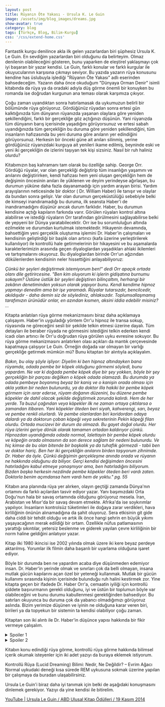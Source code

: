 ```yaml
---
layout: post
title: Rüyanın Öte Yakası - Ursula K. Le Guin
image: /assets/img/blog_images/dreams.jpg
show-avatar: true
category: blog
tags: [Türkçe, Blog, Bilim-Kurgu]
css: '/css/extend-home.css'
---
```


Fantastik kurgu denilince akla ilk gelen yazarlardan biri şüphesiz Ursula K. Le Guin. En sevdiğim yazarlardan biri olduğunu da belirteyim. Olmaz denilenin olabileceğini gösteren, bunu yaparken de eleştirel yaklaşmayı çok iyi başaran bir yazar kendisi. Le Guin, farklı konular ve farklı kurgular ile okuyucularının karşısına çıkmayı seviyor. Bu yazıda yazarın rüya konusunu kendine has üslubuyla işlediği "Rüyanın Öte Yakası" adlı eserinden bahsedeceğim. Yazarın daha önce okuduğum "Dünyaya Orman Denir" isimli kitabında da rüya ya da oradaki adıyla düş görme önemli bir konuyken bu romanda ise doğrudan kurgunun ana teması olarak karşımıza çıkıyor.

Çoğu zaman uyandıktan sonra hatırlamasak da uykumuzun belirli bir bölümünde rüya görüyoruz. Gördüğünüz rüyadan sonra ertesi gün kalktığınızda tüm dünyanın rüyanızda yaşanan olaylara göre yeniden şekillendiğini, farklı bir gerçekliğe göz açtığınızı düşünün. Yani rüyanızda tüm dünyanın barış içerisinde yaşadığını görüyorsunuz ve ertesi sabah uyandığınızda tüm gerçekliğin bu duruma göre yeniden şekillendiğini, tüm insanların hafızasında bu yeni duruma göre anıların yer edindiğini görüyorsunuz. Herkesin bir önceki güne ait anıları silinmiş, yerine gördüğünüz rüyanızdaki kurguya ait yenileri ikame edilmiş, beyninde eski ve yeni iki gerçekliğin de izlerini taşıyan tek kişi sizsiniz. Nasıl bir ruh haliniz olurdu?

Kitabımızın baş kahramanı tam olarak bu özelliğe sahip. George Orr. Gördüğü rüyalar, var olan gerçekliği değiştirip tüm insanlığın yaşamını ve anılarını değiştirirken, kendi hafızası hem yeni oluşan gerçekliğin hem de değişimin öncesinin anıları ile yüklenen ve deyim yerindeyse ağırlaşan, bu durumun yüküne daha fazla dayanamadığı için yardım arayan birisi. Yardım arayışlarının neticesinde bir doktor ( Dr. William Haber) ile tanışır ve olaylar da bundan sonra gelişir. Var olan durumun gerçeküstülüğü sebebiyle belki de kimseyi inandıramadığı bu duruma, ilk seansta Haber'i de inandıramadığını düşünür ancak durum farklıdır. Haber, bu durumun kendisine açtığı kapıların farkında varır. Görülen rüyaları kontrol altına alabilirse ve istediği rüyaların Orr tarafından görülmesini sağlayabilirse belki de yepyeni bir Dünya yaratabilecektir. Orr ise bu sorumluluğun altında ezilmekte ve durumdan kurtulmak istemektedir.
Hikayenin devamında, bahsettiğim yeni gerçeklik oluşturma işlemini Dr. Haber'in çalışmaları ve kendisinin geliştirdiği bir başlık olan artırıcı (kafa üzerine yerleştirilerek kullanılıyor) ile kontrollü hale getirmelerinin bir hikayesini ve bu aşamalarda karakterlerimizin arasında geçen diyaloglardan yaşadıkları ahlaki ikilemleri  ve tartışmalarını okuyoruz. Bu diyaloglardan birinde Orr'un ağzından dökülenlerden kendisinin neler hissettiğini anlayabiliyoruz:

*Çünkü bir şeyleri değiştirmek istemiyorum ben!" dedi Orr apaçık ortada olanı dile getirircesine. "Ben kim oluyorum ki işlerin gidişatına burnumu sokayım? Üstüne üstlük bir şeyleri değiştiren bilinçaltım, herhangi bir zekânın denetiminden yoksun olarak yapıyor bunu. Kendi kendime hipnoz yapmayı denedim ama bir işe yaramadı. Rüyalar tutarsızdır, bencilcedir, akıldışıdır - daha demin siz de söylediniz, ahlaksızdır. Toplumsallaşmamış tarafımızın ürünüdür onlar, en azından kısmen, aksini iddia edebilir misiniz? ...*

Kitapta anlatılan rüya görme mekanizmasını biraz daha açıklamaya çalışayım. Haber'in uyguladığı yöntem Orr'u hipnoz ile transa sokup, rüyasında ne göreceğini sesli bir şekilde telkin etmesi üzerine dayalı. Tüm detayları ile beraber rüyada ne görmesini istediğini telkin ederken kendi icadı olan artırıcı ile Orr'u doğrudan rüya görülen uyku evresine sokuyor. Bu rüya görme mekanizmasını anlatırken olası açıkları da mantık çerçevesinde kapatmaya çalışıyor Le Guin. Örneğin doğada var olmayan bir varlığı gerçekliğe getirmek mümkün mü? Bunu kitaptan bir alıntıyla açıklayalım.

*Bakın, bu olay şöyle işliyor: Diyelim ki ben hipnoz altındayken bana rüyamda, odada pembe bir köpek olduğunu görmemi söyledi, bunu yapardım. Ne var ki doğada pembe köpek diye bir şey yokken, böyle bir şey gerçekliğin bir parçası değilken o köpek odada olamazdı. Bu durumda ya odada pembeye boyanmış beyaz bir kaniş ve o kanişin orada olması için akla yatkın bir neden bulunurdu, ya da doktor illa hakiki bir pembe köpek görmem için ısrar ederse, rüyam doğanın düzenini, bu düzene pembe köpekler de dahil olacak şekilde değiştirmek zorunda kalırdı. Hem de her yerde. Ta buzul çağından veya köpekler ilk ne zaman ortaya çıktılarsa o zamandan itibaren. Yani köpekler öteden beri siyah, kahverengi, sarı, beyaz ve pembe renkli olurlardı. Ve pembe olanlardan biri koridordan odaya dalardı ya da doktorun çoban köpeği veya sekreterinin Pekin köpeği filan olurdu. Ortada mucizevi bir durum da olmazdı. Bu gayet doğal olurdu. Her rüya izlerini geriye dönük olarak tamamen ortadan kaldırıyor çünkü. Hipnozdan uyandığımda odada normal, lalettayin bir pembe köpek olurdu ve köpeğin orada olmasının da son derece sağlam bir nedeni bulunurdu. Ve hiç kimse de bu olan bitende bir başkalık ya da tuhaflık görmezdi - tabii ben ve doktor hariç. Ben her iki gerçekliğin anılarını birden taşıyorum zihnimde. Dr. Haber da öyle. Çünkü değişimin gerçekleşme anında orada ve rüyanın ne hakkında olduğunu da biliyor. Gerçi kendisi değişimden öncesini hatırladığını kabul etmeye yanaşmıyor ama, ben hatırladığını biliyorum. Bizden başka herkesin nezdinde pembe köpekler öteden beri vardı zaten. Doktorla benim açımdansa hem vardı hem de yoktu." pg. 55*

Kitabın ana planında rüya yer alırken, olayın geçtiği zamanda Dünya'nın ortamını da farklı açılardan tasvir ediyor yazar. Yanı başımızdaki Orta Doğu'nun hala bir savaş ortamında olduğunu görüyoruz mesela. İran, Arabistan ve Mısır'da bir savaş devam etmekte. Afrika'da ise soykırımlar yapılıyor. İnsanların kontrolsüz tüketimleri ile doğaya zarar verdikleri, hava kirliliğinin önünün alınamadığına da şahit oluyoruz. Sera etkisinin git gide daha ciddi bir tehdit olduğu ve artık ilk önce hangi şehrin en büyük yıkımı yaşayacağının merak edildiği bir ortam. Özellikle nüfus patlamasının yarattığı sıkıntılar, yetersiz beslenme ve giderek yayılan çevre kirliliğinin bir norm haline geldiğini anlatıyor yazar.

Kitap ilki 1980 ikincisi ise 2002 yılında olmak üzere iki kere beyaz perdeye aktarılmış. Yorumlar ilk filmin daha başarılı bir uyarlama olduğuna işaret ediyor.

Böyle bir durumda ben ne yapardım acaba diye düşünmeden edemiyor insan. Dr. Haber'in yerinde olmak ve sınırları çok da belli olmayan, insana mutlak gücün kapılarını açan özel bir yeteneği kullanmak. Mutlak bir gücün kullanımı sırasında kişinin içerisinde bulunduğu ruh halini kestirmek zor. Yine kitapta geçen bir ifadede Dr. Haber Orr'a, cemaatin iyiliği için kontrollü şiddete başvurmanın gerekli olduğunu, iyi ve üstün bir toplumun böyle var olabileceğini ve bunu durumu kabullenmesi gerektiğinden bahsediyor. Bu satırları okuyunca bu duruma çok da yabancı olmadığımızı görüyoruz aslında. Bizim yerimize düşünen ve iyinin ne olduğuna karar veren biri, birileri ya da topyekun bir sistemin ta kendisi olabiliyor çoğu zaman.

Kitaptan son iki alıntı ile Dr. Haber'in düşünce yapısı hakkında bir fikir vermeye çalışalım.

<details>
  <summary>Spoiler 1</summary>

  ```
  "Birlikte çalıştığımız şu birkaç hafta içinde başardığımız şeyleri sana kısaca özetleyeyim. Nüfus patlamasını bertaraf ettik; şehirlerdeki yaşam kalitesini ve gezegenin ekolojik dengesini düzeltip eski haline getirdik. Ölümcül hastalıkların başında gelen kanseri bertaraf ettik." Teker teker sayarken güçlü, gri parmaklarını da sırayla açmaya başladı. "Ten rengi sorununu, ırklararası nefreti bertaraf ettik. Türümüzün bozulması ve var olan zararlı genlerin gelecek kuşaklara aktarılması tehlikesini bertaraf ettik. Yoksulluğu, ekonomik eşitsizliği, sınıf savaşını dünyanın dört bir yanında bertaraf ettik - ya da bertaraf ettik demeyelim de etme yolundayız diyelim. Daha başka? Akıl hastalıkları, gerçekliğe uyum sağlama sorunları: Bunlar biraz zaman alacak belki, ama bunu başarma yolunda çoktan adım attık bile. İFAGE yönetiminde, insanın bedensel ve ruhsal ıstıraplarının azaltılması ve bireylerin kendilerini sağlam bir biçimde ifade etme olanaklarının sürekli artırılması hep devam eden süreçler ve bu süreçlerde sürekli ilerleme kaydediliyor. İlerleme, George! İnsanlığın altı yüz bin yılda kaydedemediği ilerlemeyi biz altı haftada kaydettik!"
  ```
</details>

<details>
  <summary>Spoiler 2</summary>

  ```
  "Yarattığımız bu dünya çetin, duygusallığa yer olmayan bir dünya George. Gerçekçi bir dünya. Ama demin de dediğim gibi, hayat güvenli olamaz. Bu toplum çetin bir toplum ve her geçen yıl daha da çetinleşiyor: Gelecek, bu katı tutumu haklı çıkaracaktır. Sağlığa ihtiyacımız var. Türümüzün gerilemesine yol açan şifasızlara, geni-bozuklara yer yok bu dünyada, bu kadar basit; boş yere çekilen beyhude acılara ayıracak zamanımız yok."
  ```
</details>

Kitabın konu edindiği rüya görme, kontrollü rüya görme hakkında bilimsel içerik okumak isteyenler için iki adet yazıyı da buraya eklemek istiyorum.

Kontrollü Rüya (Lucid Dreaming) Bilimi: Nedir, Ne Değildir? – Evrim Ağacı
Normal uykudaki deneği kısa sürede REM uykusuna sokmak üzerine yapılan bir çalışmaya da buradan ulaşabilirsiniz.

Ursula Le Guin'i biraz daha iyi tanımak için belki de aşağıdaki konuşmasını dinlemek gerekiyor. Yazıyı da yine kendisi ile bitirelim.

[YouTube | Ursula Le Guin / ABD Ulusal Kitap Ödülleri / 19 Kasım 2014](https://www.youtube.com/watch?v=3ty4mSWEzHk&feature=emb_title)

